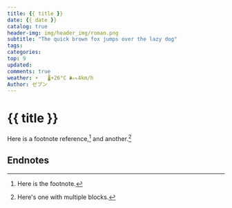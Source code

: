 ```yaml
---
title: {{ title }}
date: {{ date }}
catalog: true
header-img: img/header_img/roman.png
subtitle: "The quick brown fox jumps over the lazy dog"
tags:
categories:
top: 9
updated:
comments: true
weather: ☀️   🌡️+26°C 🌬️↖4km/h
Author: ゼプン
---
```


# {{ title }}


Here is a footnote reference,[^1] and another.[^longnote]

## Endnotes

[^1]: Here is the footnote.
[^longnote]: Here's one with multiple blocks.

[label]: <https://> "website title"
